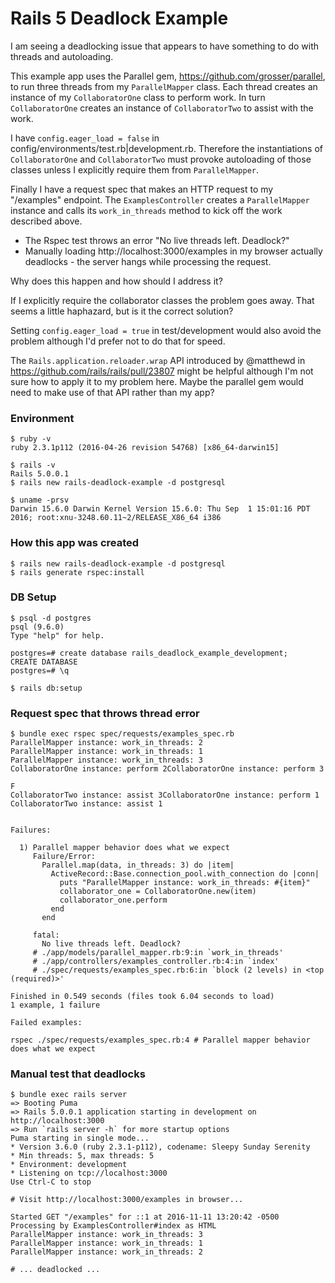 # Rails 5 Deadlock Example

I am seeing a deadlocking issue that appears to have something to do
with threads and autoloading.

This example app uses the Parallel gem, https://github.com/grosser/parallel,
to run three threads from my `ParallelMapper` class. Each thread creates an instance of my `CollaboratorOne` class to perform work. In turn `CollaboratorOne` creates an instance of `CollaboratorTwo` to assist with the work.

I have `config.eager_load = false` in config/environments/test.rb|development.rb.
Therefore the instantiations of `CollaboratorOne` and `CollaboratorTwo` must provoke autoloading of those classes unless I explicitly require them from `ParallelMapper`.

Finally I have a request spec that makes an HTTP request to my "/examples" endpoint.
The `ExamplesController` creates a `ParallelMapper` instance and calls its `work_in_threads` method to kick off the work described above.

* The Rspec test throws an error "No live threads left. Deadlock?"
* Manually loading http://localhost:3000/examples in my browser actually deadlocks - the server hangs while processing the request.

Why does this happen and how should I address it?

If I explicitly require the collaborator classes the problem goes away.
That seems a little haphazard, but is it the correct solution?

Setting `config.eager_load = true` in test/development would also avoid the problem although I'd prefer not to do that for speed.

The `Rails.application.reloader.wrap` API introduced by @matthewd in https://github.com/rails/rails/pull/23807
might be helpful although I'm not sure how to apply it to my problem here.
Maybe the parallel gem would need to make use of that API rather than my app?

### Environment ###
```
$ ruby -v
ruby 2.3.1p112 (2016-04-26 revision 54768) [x86_64-darwin15]

$ rails -v
Rails 5.0.0.1
$ rails new rails-deadlock-example -d postgresql

$ uname -prsv
Darwin 15.6.0 Darwin Kernel Version 15.6.0: Thu Sep  1 15:01:16 PDT 2016; root:xnu-3248.60.11~2/RELEASE_X86_64 i386
```

### How this app was created ###
```
$ rails new rails-deadlock-example -d postgresql
$ rails generate rspec:install
```

### DB Setup ###
```
$ psql -d postgres
psql (9.6.0)
Type "help" for help.

postgres=# create database rails_deadlock_example_development;
CREATE DATABASE
postgres=# \q

$ rails db:setup
```

### Request spec that throws thread error ###
```
$ bundle exec rspec spec/requests/examples_spec.rb
ParallelMapper instance: work_in_threads: 2
ParallelMapper instance: work_in_threads: 1
ParallelMapper instance: work_in_threads: 3
CollaboratorOne instance: perform 2CollaboratorOne instance: perform 3

F
CollaboratorTwo instance: assist 3CollaboratorOne instance: perform 1
CollaboratorTwo instance: assist 1


Failures:

  1) Parallel mapper behavior does what we expect
     Failure/Error:
       Parallel.map(data, in_threads: 3) do |item|
         ActiveRecord::Base.connection_pool.with_connection do |conn|
           puts "ParallelMapper instance: work_in_threads: #{item}"
           collaborator_one = CollaboratorOne.new(item)
           collaborator_one.perform
         end
       end

     fatal:
       No live threads left. Deadlock?
     # ./app/models/parallel_mapper.rb:9:in `work_in_threads'
     # ./app/controllers/examples_controller.rb:4:in `index'
     # ./spec/requests/examples_spec.rb:6:in `block (2 levels) in <top (required)>'

Finished in 0.549 seconds (files took 6.04 seconds to load)
1 example, 1 failure

Failed examples:

rspec ./spec/requests/examples_spec.rb:4 # Parallel mapper behavior does what we expect
```

### Manual test that deadlocks ###
```
$ bundle exec rails server
=> Booting Puma
=> Rails 5.0.0.1 application starting in development on http://localhost:3000
=> Run `rails server -h` for more startup options
Puma starting in single mode...
* Version 3.6.0 (ruby 2.3.1-p112), codename: Sleepy Sunday Serenity
* Min threads: 5, max threads: 5
* Environment: development
* Listening on tcp://localhost:3000
Use Ctrl-C to stop

# Visit http://localhost:3000/examples in browser...

Started GET "/examples" for ::1 at 2016-11-11 13:20:42 -0500
Processing by ExamplesController#index as HTML
ParallelMapper instance: work_in_threads: 3
ParallelMapper instance: work_in_threads: 1
ParallelMapper instance: work_in_threads: 2

# ... deadlocked ...
```
